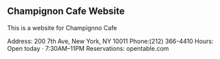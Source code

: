 Champignon Cafe Website
------------------------

This is a website for Champignno Cafe

Address: 200 7th Ave, New York, NY 10011
Phone:(212) 366-4410
Hours: Open today · 7:30AM–11PM
Reservations: opentable.com


